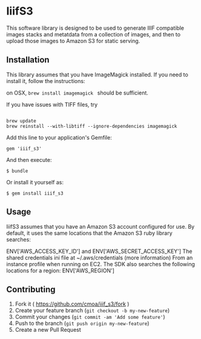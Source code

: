 # IiifS3

This software library is designed to be used to generate IIIF compatible images stacks and metatdata from a collection of images, and then to upload those images to Amazon S3 for static serving.  

## Installation

This library assumes that you have ImageMagick installed.  If you need to install it, follow the instructions:

on OSX, `brew install imagemagick ` should be sufficient.

If you have issues with TIFF files, try

```shell

brew update 
brew reinstall --with-libtiff --ignore-dependencies imagemagick

```


Add this line to your application's Gemfile:

    gem 'iiif_s3'

And then execute:

    $ bundle

Or install it yourself as:

    $ gem install iiif_s3

## Usage

IiifS3 assumes that you have an Amazon S3 account configured for use.  By default, it uses the same locations that the Amazon S3 ruby library searches:

> 
  ENV['AWS_ACCESS_KEY_ID'] and ENV['AWS_SECRET_ACCESS_KEY']
  The shared credentials ini file at ~/.aws/credentials (more information)
  From an instance profile when running on EC2.
  The SDK also searches the following locations for a region:
  ENV['AWS_REGION']


## Contributing

1. Fork it ( https://github.com/cmoa/iiif_s3/fork )
2. Create your feature branch (`git checkout -b my-new-feature`)
3. Commit your changes (`git commit -am 'Add some feature'`)
4. Push to the branch (`git push origin my-new-feature`)
5. Create a new Pull Request
